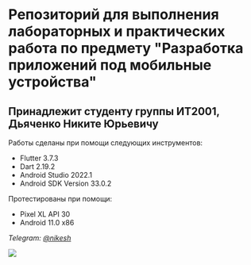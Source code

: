 # Репозиторий для выполнения лабораторных и практических работа по предмету "Разработка приложений под мобильные устройства"

## Принадлежит студенту группы ИТ2001, Дьяченко Никите Юрьевичу

Работы сделаны при помощи следующих инструментов:

* Flutter 3.7.3
* Dart 2.19.2
* Android Studio 2022.1
* Android SDK Version 33.0.2

Протестированы при помощи:

* Pixel XL API 30
* Android 11.0 x86

*Telegram:* [*@nikesh*](https://t.me/nikesh)

![](https://kartinkof.club/uploads/posts/2022-03/thumbs/1648237694_2-kartinkof-club-p-ya-russkii-mem-kot-2.jpg)
